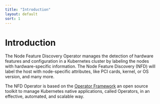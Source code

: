 ```yaml
---
title: "Introduction"
layout: default
sort: 1
---
```


# Introduction

The Node Feature Discovery Operator manages the detection
of hardware features and configuration in a Kubernetes
cluster by labeling the nodes with hardware-specific information.
The Node Feature Discovery (NFD) will label the host with
node-specific attributes,
like PCI cards, kernel, or OS version, and many more.

The NFD Operator is based on the [Operator Framework](https://operatorframework.io/)
an open source toolkit to manage Kubernetes native applications, called
Operators, in an effective, automated, and scalable way.
